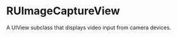 RUImageCaptureView
==================

A UIView subclass that displays video input from camera devices.

